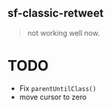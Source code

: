 sf-classic-retweet
------
> not working well now.

# TODO
* Fix `parentUntilClass()`
* move cursor to zero
